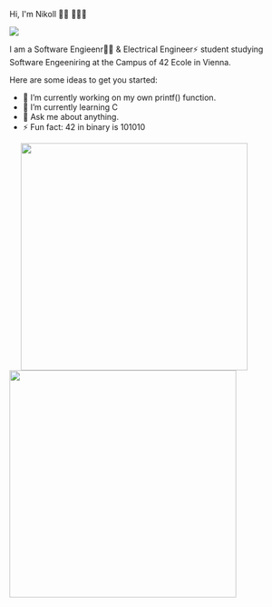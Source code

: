 Hi, I'm Nikoll  👋🏻 🧑🏻‍💻


<img src= "https://media-exp1.licdn.com/dms/image/D4D16AQENFYfzitZ4_g/profile-displaybackgroundimage-shrink_350_1400/0/1665241654995?e=1672876800&v=beta&t=jYtSVKTP43QRlCztOYiLnT6ALwj0wYm73sv4N2UzlCk">


I am a Software Engieenr👨‍💻 & Electrical Engineer⚡ student studying Software Engeeniring at the Campus of 42 Ecole in Vienna.

Here are some ideas to get you started:

- 🔭 I’m currently working on my own printf() function.
- 🌱 I’m currently learning C
- 💬 Ask me about anything.
- ⚡ Fun fact: 42 in binary is 101010


<a  href="https://www.instagram.com/nk.gjk/">
  <img src="https://github.com/nixknameee/Website/blob/main/Grafiken/nk.gjk_qr.png?raw=true"
       width="400" height="400" target="_blank" hspace="20">
 <a/>
 <href="https://www.linkedin.com/in/nikoll-gjokaj-929249240/">
  <img src="https://github.com/nixknameee/Website/blob/main/Grafiken/LinkedIn.jpeg?raw=true"
       width="400" height="400" target="_blank"> 
